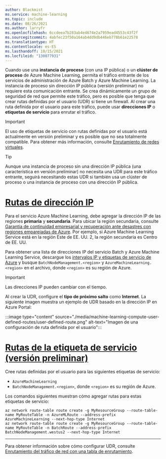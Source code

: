 ```yaml
---
author: Blackmist
ms.service: machine-learning
ms.topic: include
ms.date: 08/26/2021
ms.author: larryfr
ms.openlocfilehash: 6ccdeea7b283ab4e4674e2a7959ead4553c43f2f
ms.sourcegitcommit: 4abfec23f50a164ab4dd9db446eb778b61e22578
ms.translationtype: HT
ms.contentlocale: es-ES
ms.lasthandoff: 10/15/2021
ms.locfileid: "130077931"
---
```

Cuando use una __instancia de proceso__ (con una IP pública) o un __clúster de proceso__ de Azure Machine Learning, permita el tráfico entrante de los servicios de administración de Azure Batch y Azure Machine Learning. La instancia de proceso sin dirección IP pública (versión preliminar) no requiere esta comunicación entrante. Se crea dinámicamente un grupo de seguridad de red que permite este tráfico, pero es posible que tenga que crear rutas definidas por el usuario (UDR) si tiene un firewall. Al crear una ruta definida por el usuario para este tráfico, puede usar **direcciones IP** o **etiquetas de servicio** para enrutar el tráfico.

> [!IMPORTANT]
> El uso de etiquetas de servicio con rutas definidas por el usuario está actualmente en versión preliminar y es posible que no sea totalmente compatible. Para obtener más información, consulte [Enrutamiento de redes virtuales](../articles/virtual-network/virtual-networks-udr-overview.md#service-tags-for-user-defined-routes-preview).

> [!TIP]
> Aunque una instancia de proceso sin una dirección IP pública (una característica en versión preliminar) no necesita una UDR para este tráfico entrante, seguirá necesitando estas UDR si también usa un clúster de proceso o una instancia de proceso con una dirección IP pública.


# <a name="ip-address-routes"></a>[Rutas de dirección IP](#tab/ipaddress)

Para el servicio Azure Machine Learning, debe agregar la dirección IP de las regiones __primaria__ y __secundaria__. Para ubicar la región secundaria, consulte [Garantía de continuidad empresarial y recuperación ante desastres con regiones emparejadas de Azure](../articles/best-practices-availability-paired-regions.md#azure-regional-pairs). Por ejemplo, si Azure Machine Learning Service está en la región Este de EE. UU. 2, la región secundaria es Centro de EE. UU. 

Para obtener una lista de direcciones IP del servicio Batch y Azure Machine Learning Service, descargue los [intervalos IP y etiquetas de servicio de Azure](https://www.microsoft.com/download/details.aspx?id=56519) y busque `BatchNodeManagement.<region>` y `AzureMachineLearning.<region>` en el archivo, donde `<region>` es su región de Azure.

> [!IMPORTANT]
> Las direcciones IP pueden cambiar con el tiempo.

Al crear la UDR, configure el __tipo de próximo salto__ como __Internet__. La siguiente imagen muestra un ejemplo de UDR basado en la dirección IP en Azure Portal:

:::image type="content" source="./media/machine-learning-compute-user-defined-routes/user-defined-route.png" alt-text="Imagen de una configuración de ruta definida por el usuario":::

# <a name="service-tag-preview-routes"></a>[Rutas de la etiqueta de servicio (versión preliminar)](#tab/servicetag)

Cree rutas definidas por el usuario para las siguientes etiquetas de servicio:

* `AzureMachineLearning`
* `BatchNodeManagement.<region>`, donde `<region>` es su región de Azure.

Los comandos siguientes muestran cómo agregar rutas para estas etiquetas de servicio:

```azurecli
az network route-table route create -g MyResourceGroup --route-table-name MyRouteTable -n AzureMLRoute --address-prefix AzureMachineLearning --next-hop-type Internet
az network route-table route create -g MyResourceGroup --route-table-name MyRouteTable -n BatchRoute --address-prefix BatchNodeManagement.westus2 --next-hop-type Internet
```

---

Para obtener información sobre cómo configurar UDR, consulte [Enrutamiento del tráfico de red con una tabla de enrutamiento](/azure/virtual-network/tutorial-create-route-table-portal).
